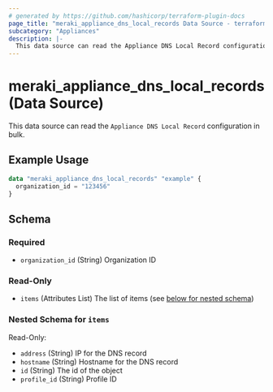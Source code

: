 ```yaml
---
# generated by https://github.com/hashicorp/terraform-plugin-docs
page_title: "meraki_appliance_dns_local_records Data Source - terraform-provider-meraki"
subcategory: "Appliances"
description: |-
  This data source can read the Appliance DNS Local Record configuration in bulk.
---
```


# meraki_appliance_dns_local_records (Data Source)

This data source can read the `Appliance DNS Local Record` configuration in bulk.

## Example Usage

```terraform
data "meraki_appliance_dns_local_records" "example" {
  organization_id = "123456"
}
```

<!-- schema generated by tfplugindocs -->
## Schema

### Required

- `organization_id` (String) Organization ID

### Read-Only

- `items` (Attributes List) The list of items (see [below for nested schema](#nestedatt--items))

<a id="nestedatt--items"></a>
### Nested Schema for `items`

Read-Only:

- `address` (String) IP for the DNS record
- `hostname` (String) Hostname for the DNS record
- `id` (String) The id of the object
- `profile_id` (String) Profile ID
